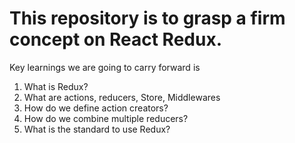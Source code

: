 # This repository is to grasp a firm concept on React Redux.

Key learnings we are going to carry forward is

1. What is Redux?
2. What are actions, reducers, Store, Middlewares
3. How do we define action creators?
4. How do we combine multiple reducers?
5. What is the standard to use Redux?
